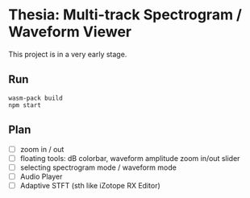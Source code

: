 # Thesia: Multi-track Spectrogram / Waveform Viewer

This project is in a very early stage.

## Run

```
wasm-pack build
npm start
```

## Plan

- [ ] zoom in / out
- [ ] floating tools: dB colorbar, waveform amplitude zoom in/out slider
- [ ] selecting spectrogram mode / waveform mode
- [ ] Audio Player
- [ ] Adaptive STFT (sth like iZotope RX Editor)
